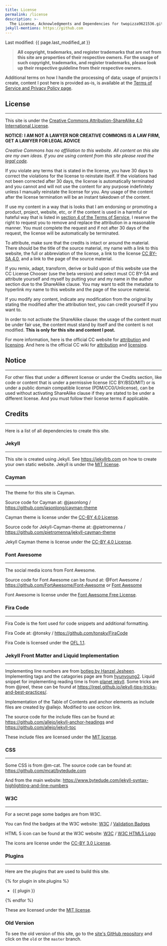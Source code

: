 ```yaml
---
title: License
permalink: /license
description: >-
  The License, Acknowledgments and Dependencies for twopizza9621536.github.io.
jekyll-mentions: https://github.com
---
```


Last modified: {{ page.last_modified_at }}

> **All copyright, trademarks, and register trademarks that are not from this
> site are properties of their respective owners. For the usage of such
> copyright, trademarks, and register trademarks, please look up their
> respective guideline from their respective owners.**

Additional terms on how I handle the processing of data; usage of projects I
create, content I post here is provided as-is, is available at the
[Terms of Service and Privacy Policy page][1].

## License

---

This site is under the
[Creative Commons Attribution-ShareAlike 4.0 International License][2].

**NOTICE: I AM NOT A LAWYER NOR CREATIVE COMMONS IS A LAW FIRM, GET A LAWYER FOR
LEGAL ADVICE**

_Creative Commons has no affiliation to this website. All content on this site
are my own ideas. If you are using content from this site please read the
[legal code][3]._

If you violate any terms that is stated in the license, you have 30 days to
correct the violations for the license to reinstate itself. If the violations
had not been corrected after 30 days, the license is automatically terminated
and you cannot and will not use the content for any purpose indefinitely unless
I manually reinstate the license for you. Any usage of the content after the
license termination will be an instant takedown of the content.

If use my content in a way that is looks that I am endorsing or promoting a
product, project, website, etc, or if the content is used in a harmful or
hateful way that is listed in [section 4 of the Terms of Service][4], I reserve
the right to request you to remove and replace the attribution in a reasonable
manner. You must complete the request and if not after 30 days of the request,
the license will be automatically be terminated.

To attribute, make sure that the credits is intact or around the material.
There should be the title of the source material, my name with a link to this
website, the full or abbreviation of the license, a link to the license
[CC BY-SA 4.0][2], and a link to the page of the source material.

If you remix, adapt, transform, derive or build upon of this website use the
CC License Chooser (use the beta version) and select must CC BY-SA and attribute
yourself and myself by putting your and my name in the author section due to the
ShareAlike clause. You may want to edit the metadata to hyperlink my name to
this website and the page of the source material.

If you modify any content, indicate any modification from the original by
stating the modified after the attribution text, you can credit yourself if you
want to.

In order to not activate the ShareAlike clause: the usage of the content must be
under fair use, the content must stand by itself and the content is not
modified. **This is only for this site and content I post.**

For more information, here is the official CC website for [attribution][5] and
[licensing][6]. And here is the official CC wiki for [attribution][7] and
[licensing][8].

## **Notice**

---

For other files that under a different license or under the Credits section,
like code or content that is under a permissive license (CC BY/BSD/MIT)
or is under a public domain compatible license (PDM/CC0/Unlicense), can be used
without activating ShareAlike clause if they are stated to be under a different
license. And you must follow their license terms if applicable.

## Credits

---

Here is a list of all dependencies to create this site.

### Jekyll

---

This site is created using Jekyll. See <https://jekyllrb.com> on how to create
your own static website. Jekyll is under the [MIT license][9].

### Cayman

---

The theme for this site is Cayman.

Source code for Cayman at:
@jasonlong / <https://github.com/jasonlong/cayman-theme>

Cayman theme is license under the [CC-BY 4.0 License][10].

Source code for Jekyll-Cayman-theme at:
@pietromenna / <https://github.com/pietromenna/jekyll-cayman-theme>

Jekyll Cayman theme is license under the [CC-BY 4.0 License][10].

### Font Awesome

---

The social media icons from Font Awesome.

Source code for Font Awesome can be found at:
@Fort Awesome / <https://github.com/FortAwesome/Font-Awesome>
or
[Font Awesome](https://fontawesome.com)

Font Awesome is license under the [Font Awesome Free License][11].

### Fira Code

---

Fira Code is the font used for code snippets and additional formatting.

Fira Code at:
@tonsky / <https://github.com/tonsky/FiraCode>

Fira Code is licensed under the [OFL 1.1][12].

### Jekyll Front Matter and Liquid Implementation

---

Implementing line numbers are from [botleg by Hanzel Jesheen][13].
Implementing tags and the catagories page are from [hyunyoung2][14].
Liquid snippet for implementing reading time is from [planet jekyll][15].
Some tricks are from @jreel, these can be found at
<https://jreel.github.io/jekyll-tips-tricks-and-best-practices/>.

Implementation of the Table of Contents and anchor elements as include files are
created by @allejo. Modified to use octicon link.

The source code for the include files can be found at:
<https://github.com/allejo/jekyll-anchor-headings>
and
<https://github.com/allejo/jekyll-toc>

These include files are licensed under the [MIT license][9].

### CSS

---

Some CSS is from @m-cat. The source code can be found at:
<https://github.com/mcat/bytedude.com>

And from the main website:
<https://www.bytedude.com/jekyll-syntax-highlighting-and-line-numbers>

### W3C

---

For a secret page some badges are from W3C.

You can find the badges at the W3C website:
[W3C](https://w3.org) /
[Validation Badges](https://www.w3.org/html/logo/index.html)

HTML 5 icon can be found at the W3C website:
[W3C](https://w3.org) / [W3C HTML5 Logo](https://www.w3.org/QA/Tools/Icons)

The icons are license under the [CC-BY 3.0 License][16].

### Plugins

---

Here are the plugins that are used to build this site.

{% for plugin in site.plugins %}

- {{ plugin }}

{% endfor %}

These are licensed under the [MIT license][9].

### Old Version

To see the old version of this site, go to the [site's GitHub repository][17]
and click on the `old` or the `master` branch.

[1]: <{{ '/terms-of-service-privacy-policy' | relative_url }}>
[2]: <https://creativecommons.org/licenses/by-sa/4.0/>
[3]: <https://creativecommons.org/licenses/by-sa/4.0/legalcode>
[4]: <{{ '/terms-of-service-privacy-policy#4-termination' | relative_url }}>
[5]: <https://creativecommons.org/use-remix/attribution>
[6]: <https://creativecommons.org/share-your-work>
[7]: <https://wiki.creativecommons.org/wiki/Best_practices_for_attribution>
[8]: <https://wiki.creativecommons.org/wiki/Marking_your_work_with_a_CC_license>
[9]: <https://mit-license.org>
[10]: <https://creativecommons.org/licenses/by/4.0/>
[11]: <https://fontawesome.com/license/free>
[12]: <https://scripts.sil.org/cms/scripts/page.php?item_id=OFL_web>
[13]: <https://botleg.com/stories/line-numbers-in-jekyll-code-blocks/>
[14]: <https://hyunyoung2.github.io/2016/12/17/Category_And_Tags_In_Jekyll/>
[15]: <https://planetjekyll.github.io/snippets/reading-time>
[16]: <https://creativecommons.org/licenses/by/3.0/>
[17]: <https://github.com/TwoPizza9621536/twopizza9621536.github.io>
